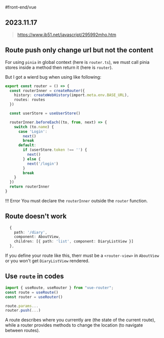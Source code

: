 #front-end/vue
## 2023.11.17

> https://www.jb51.net/javascript/295992mho.htm

## Route push only change url but not the content

For using `pinia` in global context (here is `router.ts`), we must call pinia stores inside a method then return it (here is `router`).

But I got a wierd bug when using like following:

```ts
export const router = () => {
  const routerInner = createRouter({
    history: createWebHistory(import.meta.env.BASE_URL),
    routes: routes
  })

  const userStore = useUserStore()

  routerInner.beforeEach((to, from, next) => {
    switch (to.name) {
      case 'Login':
        next()
        break
      default:
        if (userStore.token !== '') {
          next()
        } else {
          next('/login')
        }
        break
    }
  })
  return routerInner
}
```

!!! Error You must declare the `routerInner` outside the `router` function.

## Route doesn't work

```ts
  {
    path: '/diary',
    component: AboutView,
    children: [{ path: 'list', component: DiaryListView }]
  },
```

If you define your route like this, therr must be a `<router-view>` in `AboutView` or you won't get `DiaryListView` rendered.

## Use `route` in codes

```ts
import { useRoute, useRouter } from "vue-router";
const route = useRoute()
const router = useRouter()

route.params...
router.push(...)
```

A route describes where you currently are (the state of the current route), while a router provides methods to change the location (to navigate between routes).